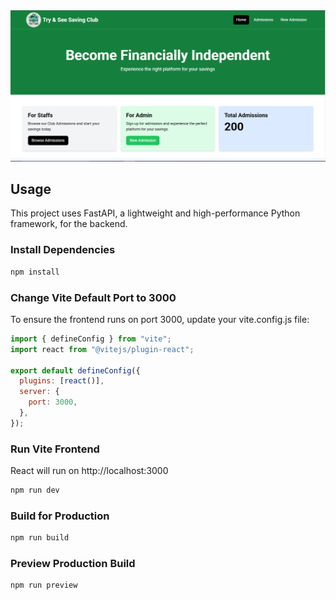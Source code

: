 <img src="public/home_page.PNG" />

## Usage

This project uses FastAPI, a lightweight and high-performance Python framework, for the backend.

### Install Dependencies

```bash
npm install
```

### Change Vite Default Port to 3000

To ensure the frontend runs on port 3000, update your vite.config.js file:

```js
import { defineConfig } from "vite";
import react from "@vitejs/plugin-react";

export default defineConfig({
  plugins: [react()],
  server: {
    port: 3000,
  },
});
```

### Run Vite Frontend

React will run on http://localhost:3000

```bash
npm run dev
```

### Build for Production

```bash
npm run build
```

### Preview Production Build

```bash
npm run preview
```
